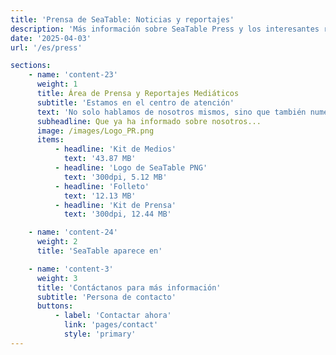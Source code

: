 ```yaml
---
title: 'Prensa de SeaTable: Noticias y reportajes'
description: 'Más información sobre SeaTable Press y los interesantes reportajes que destacan nuestra plataforma y sus aplicaciones.'
date: '2025-04-03'
url: '/es/press'

sections:
    - name: 'content-23'
      weight: 1
      title: Área de Prensa y Reportajes Mediáticos
      subtitle: 'Estamos en el centro de atención'
      text: 'No solo hablamos de nosotros mismos, sino que también numerosos reportajes mediáticos lo hacen. Puedes encontrarlos todos aquí en nuestra área de prensa. ¿Te gustaría escribir sobre nosotros también? ¡Adelante! [Contáctanos]({{< relref "pages/contact" >}}) para más información.'
      subheadline: Que ya ha informado sobre nosotros...
      image: /images/Logo_PR.png
      items:
          - headline: 'Kit de Medios'
            text: '43.87 MB'
          - headline: 'Logo de SeaTable PNG'
            text: '300dpi, 5.12 MB'
          - headline: 'Folleto'
            text: '12.13 MB'
          - headline: 'Kit de Prensa'
            text: '300dpi, 12.44 MB'

    - name: 'content-24'
      weight: 2
      title: 'SeaTable aparece en'

    - name: 'content-3'
      weight: 3
      title: 'Contáctanos para más información'
      subtitle: 'Persona de contacto'
      buttons:
          - label: 'Contactar ahora'
            link: 'pages/contact'
            style: 'primary'
---
```

